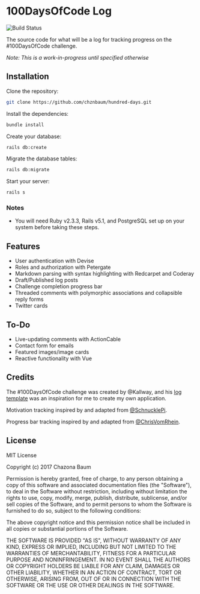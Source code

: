 # 100DaysOfCode Log
![Build Status](https://travis-ci.org/chznbaum/hundred-days.svg?branch=master)

The source code for what will be a log for tracking progress on the #100DaysOfCode challenge.

*Note: This is a work-in-progress until specified otherwise*

## Installation

Clone the repository:

```bash
git clone https://github.com/chznbaum/hundred-days.git
```

Install the dependencies:

```bash
bundle install
```

Create your database:

```bash
rails db:create
```

Migrate the database tables:

```bash
rails db:migrate
```

Start your server:

```bash
rails s
```

### Notes

- You will need Ruby v2.3.3, Rails v5.1, and PostgreSQL set up on your system before taking these steps.

## Features

- User authentication with Devise
- Roles and authorization with Petergate
- Markdown parsing with syntax highlighting with Redcarpet and Coderay
- Draft/Published log posts
- Challenge completion progress bar
- Threaded comments with polymorphic associations and collapsible reply forms
- Twitter cards

## To-Do

- Live-updating comments with ActionCable
- Contact form for emails
- Featured images/image cards
- Reactive functionality with Vue

## Credits

The #100DaysOfCode challenge was created by @Kallway, and his [log template](https://github.com/Kallaway/100-days-of-code) was an inspiration for me to create my own application.

Motivation tracking inspired by and adapted from [@SchnucklePi](https://twitter.com/SchnucklePi).

Progress bar tracking inspired by and adapted from [@ChrisVomRhein](https://twitter.com/ChrisVomRhein).

## License

MIT License

Copyright (c) 2017 Chazona Baum

Permission is hereby granted, free of charge, to any person obtaining a copy of this software and associated documentation files (the "Software"), to deal in the Software without restriction, including without limitation the rights to use, copy, modify, merge, publish, distribute, sublicense, and/or sell copies of the Software, and to permit persons to whom the Software is furnished to do so, subject to the following conditions:

The above copyright notice and this permission notice shall be included in all copies or substantial portions of the Software.

THE SOFTWARE IS PROVIDED "AS IS", WITHOUT WARRANTY OF ANY KIND, EXPRESS OR IMPLIED, INCLUDING BUT NOT LIMITED TO THE WARRANTIES OF MERCHANTABILITY, FITNESS FOR A PARTICULAR PURPOSE AND NONINFRINGEMENT. IN NO EVENT SHALL THE AUTHORS OR COPYRIGHT HOLDERS BE LIABLE FOR ANY CLAIM, DAMAGES OR OTHER LIABILITY, WHETHER IN AN ACTION OF CONTRACT, TORT OR OTHERWISE, ARISING FROM, OUT OF OR IN CONNECTION WITH THE SOFTWARE OR THE USE OR OTHER DEALINGS IN THE SOFTWARE.